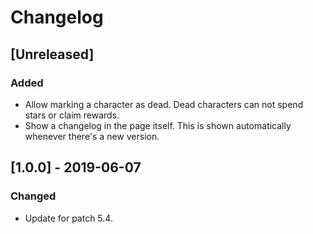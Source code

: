 # Changelog

## [Unreleased]

### Added

- Allow marking a character as dead. Dead characters can not spend stars or
  claim rewards.
- Show a changelog in the page itself. This is shown automatically whenever
  there's a new version.

## [1.0.0] - 2019-06-07

### Changed

- Update for patch 5.4.
